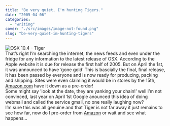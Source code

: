 ```yaml
---
title: "Be very quiet, I'm hunting Tigers."
date: "2005-04-06"
categories: 
  - "writing"
cover: "./src/images/image-not-found.png"
slug: "be-very-quiet-im-hunting-tigers"
---
```


![OSX 10.4 - Tiger](/images/B0002G71T0.01._SCMZZZZZZZ_.jpg)  
That’s right I’m searching the internet, the news feeds and even under the fridge for any information to the latest release of OSX. According to the Apple website it is due for release the first half of 2005. But on April the 1st, it was announced to have ‘gone gold’ This is bascially the final, final release, it has been passed by everyone and is now ready for producing, packing and shipping. Sites were even claiming it would be in stores by the 15th, [Amazon.com](http://www.amazon.com/exec/obidos/tg/detail/-/B0002G71T0/qid=1112768715/sr=8-2/ref=sr_8_xs_ap_i2_xgl147/103-4143842-6379032?v=glance&s=pc&n=507846) have it down as a pre-order!  
Some might say 'look at the date, they are yanking your chain!’ well I’m not convinced, last year on April 1st Google anounced this idea of doing webmail and called the service gmail, no one really laughing now?  
I’m sure this was all genuine and that Tiger is not far away it just remains to see how far, now do I pre-order from [Amazon](http://www.amazon.com) or wait and see what happens…
